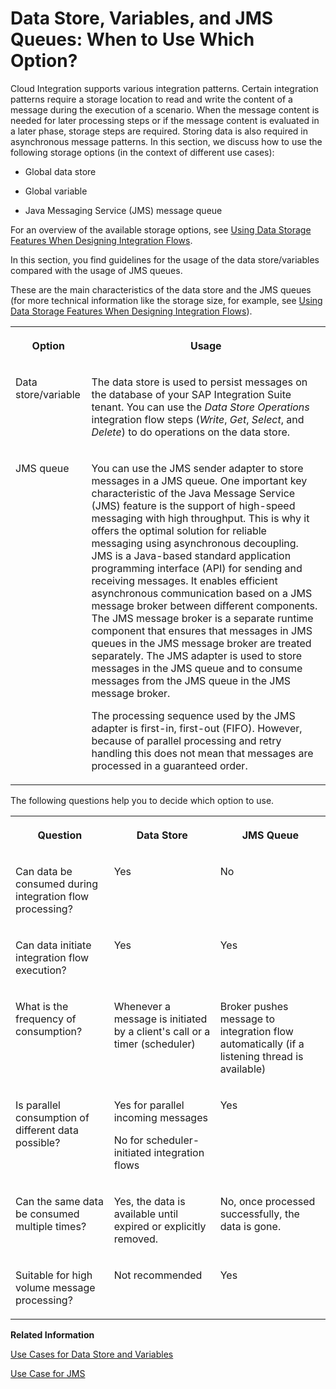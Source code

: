 <!-- loio6bc21cb2644b49f7a79be8ff406696a4 -->

# Data Store, Variables, and JMS Queues: When to Use Which Option?

Cloud Integration supports various integration patterns. Certain integration patterns require a storage location to read and write the content of a message during the execution of a scenario. When the message content is needed for later processing steps or if the message content is evaluated in a later phase, storage steps are required. Storing data is also required in asynchronous message patterns. In this section, we discuss how to use the following storage options \(in the context of different use cases\):

-   Global data store

-   Global variable

-   Java Messaging Service \(JMS\) message queue


For an overview of the available storage options, see [Using Data Storage Features When Designing Integration Flows](using-data-storage-features-when-designing-integration-flows-a836b4e.md).

In this section, you find guidelines for the usage of the data store/variables compared with the usage of JMS queues.

These are the main characteristics of the data store and the JMS queues \(for more technical information like the storage size, for example, see [Using Data Storage Features When Designing Integration Flows](using-data-storage-features-when-designing-integration-flows-a836b4e.md)\).


<table>
<tr>
<th valign="top">

Option

</th>
<th valign="top">

Usage

</th>
</tr>
<tr>
<td valign="top">

Data store/variable

</td>
<td valign="top">

The data store is used to persist messages on the database of your SAP Integration Suite tenant. You can use the *Data Store Operations* integration flow steps \(*Write*, *Get*, *Select*, and *Delete*\) to do operations on the data store.

</td>
</tr>
<tr>
<td valign="top">

JMS queue

</td>
<td valign="top">

You can use the JMS sender adapter to store messages in a JMS queue. One important key characteristic of the Java Message Service \(JMS\) feature is the support of high-speed messaging with high throughput. This is why it offers the optimal solution for reliable messaging using asynchronous decoupling. JMS is a Java-based standard application programming interface \(API\) for sending and receiving messages. It enables efficient asynchronous communication based on a JMS message broker between different components. The JMS message broker is a separate runtime component that ensures that messages in JMS queues in the JMS message broker are treated separately. The JMS adapter is used to store messages in the JMS queue and to consume messages from the JMS queue in the JMS message broker.

The processing sequence used by the JMS adapter is first-in, first-out \(FIFO\). However, because of parallel processing and retry handling this does not mean that messages are processed in a guaranteed order.

</td>
</tr>
</table>

The following questions help you to decide which option to use.


<table>
<tr>
<th valign="top">

Question

</th>
<th valign="top">

Data Store

</th>
<th valign="top">

JMS Queue

</th>
</tr>
<tr>
<td valign="top">

Can data be consumed during integration flow processing?

</td>
<td valign="top">

Yes

</td>
<td valign="top">

No

</td>
</tr>
<tr>
<td valign="top">

Can data initiate integration flow execution?

</td>
<td valign="top">

Yes

</td>
<td valign="top">

Yes

</td>
</tr>
<tr>
<td valign="top">

What is the frequency of consumption?

</td>
<td valign="top">

Whenever a message is initiated by a client's call or a timer \(scheduler\)

</td>
<td valign="top">

Broker pushes message to integration flow automatically \(if a listening thread is available\)

</td>
</tr>
<tr>
<td valign="top">

Is parallel consumption of different data possible?

</td>
<td valign="top">

Yes for parallel incoming messages

No for scheduler-initiated integration flows

</td>
<td valign="top">

Yes

</td>
</tr>
<tr>
<td valign="top">

Can the same data be consumed multiple times?

</td>
<td valign="top">

Yes, the data is available until expired or explicitly removed.

</td>
<td valign="top">

No, once processed successfully, the data is gone.

</td>
</tr>
<tr>
<td valign="top">

Suitable for high volume message processing?

</td>
<td valign="top">

Not recommended

</td>
<td valign="top">

Yes

</td>
</tr>
</table>

**Related Information**  


[Use Cases for Data Store and Variables](use-cases-for-data-store-and-variables-853d4dd.md "")

[Use Case for JMS](use-case-for-jms-5d2c32f.md "")

